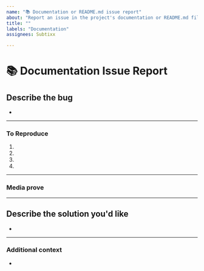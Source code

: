 ```yaml
---
name: "📚 Documentation or README.md issue report"
about: "Report an issue in the project's documentation or README.md file."
title: ""
labels: "Documentation"
assignees: Subtixx

---
```

# **📚 Documentation Issue Report**

## **Describe the bug**
<!-- A clear and concise description of what the bug is. -->

*

---

### **To Reproduce**

<!-- Steps to reproduce the error:
(e.g.:)
1. Use x argument / navigate to
2. Fill this information
3. Go to...
4. See error -->

<!-- Write the steps here (add or remove as many steps as needed)-->

1.
2.
3.
4.

---

### **Media prove**
<!-- If applicable, add screenshots or videos to help explain your problem. -->

---

## **Describe the solution you'd like**
<!-- A clear and concise description of what you want to happen. -->

*

---

### **Additional context**
<!-- Add any other context or additional information about the problem here.-->

*

<!--📛📛📛📛📛📛📛📛📛📛📛📛📛📛📛📛📛📛📛📛📛📛📛📛📛📛📛📛📛📛

Oh, hi there! 😄

To expedite issue processing, please search open and closed issues before submitting a new one.
Please read our Rules of Conduct at this repository's `.github/CODE_OF_CONDUCT.md`

📛📛📛📛📛📛📛📛📛📛📛📛📛📛📛📛📛📛📛📛📛📛📛📛📛📛📛📛📛📛📛📛-->
